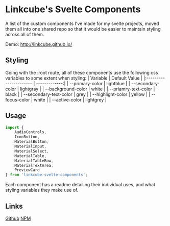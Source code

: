 # Linkcube's Svelte Components

A list of the custom components I've made for my svelte projects, moved them all into one shared repo so that it would be easier to maintain styling across all of them.

Demo: http://linkcube.github.io/

## Styling

Going with the :root route, all of these components use the following css variables to some extent when styling:
| Variable               | Default Value | 
|:---------------------- | -------------:|
| --primary-color        | lightblue     |
| --secondary-color      | lightgray     |
| --background-color     | white         |
| --priamry-text-color   | black         |
| --secondary-text-color | grey          |
| --highlight-color      | yellow        |
| --focus-color          | white         |
| --active-color         | lightgrey     |

## Usage

```javascript
import {
    AudioControls,
    IconButton,
    MaterialButton,
    MaterialInput,
    MaterialSelect,
    MaterialTable,
    MaterialTableRow,
    MaterialTextArea,
    PreviewCard
} from 'linkcube-svelte-components';
```
Each component has a readme detailing their individual uses, and what styling variables they make use of.

## Links

[Github](https://github.com/Linkcube/svelte-preview-card)
[NPM](https://www.npmjs.com/package/svelte-preview-card)
